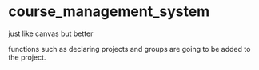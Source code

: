 # course_management_system
just like canvas but better

functions such as declaring projects and groups are going to be added to the project. 
